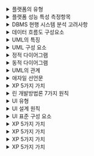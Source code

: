<details>
<summary>플랫폼의 유형</summary>
  <b>싱투멀</b><br/>
  싱글 사이드 / 투 사이드 / 멀티 사이드 플랫폼
</details>

<details>
<summary>플랫폼 성능 특성 측정항목</summary>
  <b>경사응가</b><br/>
  경과시간 / 사용률 / 응답시간 / 가용성
</details>

<details>
<summary>DBMS 현행 시스템 분석 고려사항</summary>
  <b>가성호기구</b><br/>
  가용성 / 성능 / 상호호환성 / 기술지원 / 구축비용
</details>

<details>
<summary>데이터 흐름도 구성요소</summary>
  <b>프플스터</b><br/>
  Process / Data Flow / Data Store / Terminator
</details>

<details>
<summary>UML의 특징</summary>
  <b>가구명문</b><br/>
  가시화 / 구축 / 명세화 / 문서화 언어
</details>

<details>
<summary>UML 구성 요소</summary>
  <b>사관다</b><br/>
  사물 / 관계 / 다이어그램
</details>

<details>
<summary>정적 다이어그램</summary>
  <b>클객 컴배 복패</b><br/>
  클래스 / 객체 / 컴포넌트 / 배치 / 복합체 구조 / 패키지
</details>

<details>
<summary>동적 다이어그램</summary>
  <b>유시커 상활타</b><br/>
  유스케이스 / 시퀀스 / 커뮤니케이션 / 상태 / 활동 / 타이밍
</details>

<details>
<summary>UML의 관계</summary>
  <b>연의 일실 포집</b><br/>
  연관 / 의존 / 일반화 / 실체화 / 포함 / 집합
</details>

<details>
<summary>애자일 선언문</summary>
  <b>개변동고</b><br/>
  개인과 상호작용 / 변화에 대응 / 동작하는 소프트웨어 / 고객과 협력
</details>

<details>
<summary>XP 5가지 가치</summary>
  <b>용단의 피존</b><br/>
  용기 / 단순성 / 의사소통 / 피드백 / 존중
</details>

<details>
<summary>린 개발방법론 7가지 원칙</summary>
  <b>낭품지 확인사전</b><br/>
  낭비제거 / 품질 내재화 / 지식창출 / 늦은 확정 / 빠른 인도 / 사람존중 / 전체 최적화
</details>

<details>
<summary>UI 유형</summary>
  <b>CG NO</b><br/>
  CGI / GUI / NUI / OUI
</details>

<details>
<summary>UI 설계 원칙</summary>
  <b>직유 학유</b><br/>
  직관성 / 유효성 / 학습성 / 유연성
</details>

<details>
<summary>UI 표준 구성 요소</summary>
  <b>액정 스패조</b><br/>
  전체적인 UX 원칙 / 정책 및 철학 / UI 스타일 가이드 / UI 패턴 모델 정의 / UI 표준 수립을 위한 조직 구성
</details>

<details>
<summary>XP 5가지 가치</summary>
  <b>용단의 피존</b><br/>
  용기 / 단순성 / 의사소통 / 피드백 / 존중
</details>

<details>
<summary>XP 5가지 가치</summary>
  <b>용단의 피존</b><br/>
  용기 / 단순성 / 의사소통 / 피드백 / 존중
</details>

<details>
<summary>XP 5가지 가치</summary>
  <b>용단의 피존</b><br/>
  용기 / 단순성 / 의사소통 / 피드백 / 존중
</details>

<details>
<summary>XP 5가지 가치</summary>
  <b>용단의 피존</b><br/>
  용기 / 단순성 / 의사소통 / 피드백 / 존중
</details>


























